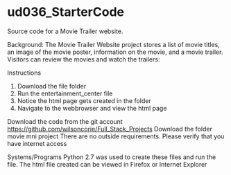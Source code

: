 # ud036_StarterCode
Source code for a Movie Trailer website.



Background: The Movie Trailer Website project stores a list of movie titles, 
an image of the movie poster, information on the movie, and a movie trailer. 
Visitors can review the movies and watch the trailers:



Instructions
1. Download the file folder
2. Run the entertainment_center file
3. Notice the html page gets created in the folder
4. Navigate to the webbrowser and view the html page


Download the code from the git account https://github.com/wilsoncorie/Full_Stack_Projects
Download the folder movie mni project
There are no outside requirements. Please verify that you have internet access


Systems/Programs
Python 2.7 was used to create these files and run the file.
The html file created can be viewed in Firefox or Internet Explorer 
